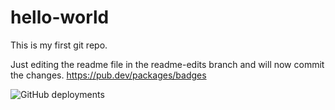 # hello-world
This is my first git repo.

Just editing the readme file in the readme-edits branch and will now commit the changes.
https://pub.dev/packages/badges

<img alt="GitHub deployments" src="https://img.shields.io/github/deployments/fsf/sgsg/dfgdfg?color=sdf&label=as&logo=sdf&logoColor=sdf">
